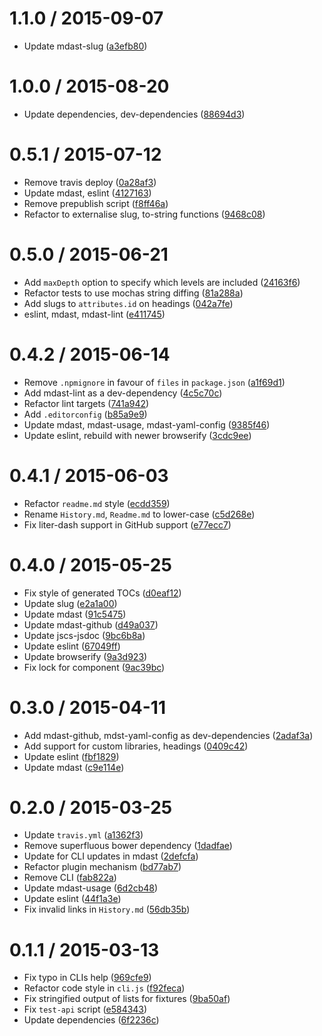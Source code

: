 <!--mdast setext-->

<!--lint disable no-multiple-toplevel-headings-->

1.1.0 / 2015-09-07
==================

*   Update mdast-slug ([a3efb80](https://github.com/wooorm/mdast-toc/commit/a3efb80))

1.0.0 / 2015-08-20
==================

*   Update dependencies, dev-dependencies ([88694d3](https://github.com/wooorm/mdast-toc/commit/88694d3))

0.5.1 / 2015-07-12
==================

*   Remove travis deploy ([0a28af3](https://github.com/wooorm/mdast-toc/commit/0a28af3))
*   Update mdast, eslint ([4127163](https://github.com/wooorm/mdast-toc/commit/4127163))
*   Remove prepublish script ([f8ff46a](https://github.com/wooorm/mdast-toc/commit/f8ff46a))
*   Refactor to externalise slug, to-string functions ([9468c08](https://github.com/wooorm/mdast-toc/commit/9468c08))

0.5.0 / 2015-06-21
==================

*   Add `maxDepth` option to specify which levels are included ([24163f6](https://github.com/wooorm/mdast-toc/commit/24163f6))
*   Refactor tests to use mochas string diffing ([81a288a](https://github.com/wooorm/mdast-toc/commit/81a288a))
*   Add slugs to `attributes.id` on headings ([042a7fe](https://github.com/wooorm/mdast-toc/commit/042a7fe))
*   eslint, mdast, mdast-lint ([e411745](https://github.com/wooorm/mdast-toc/commit/e411745))

0.4.2 / 2015-06-14
==================

*   Remove `.npmignore` in favour of `files` in `package.json` ([a1f69d1](https://github.com/wooorm/mdast-toc/commit/a1f69d1))
*   Add mdast-lint as a dev-dependency ([4c5c70c](https://github.com/wooorm/mdast-toc/commit/4c5c70c))
*   Refactor lint targets ([741a942](https://github.com/wooorm/mdast-toc/commit/741a942))
*   Add `.editorconfig` ([b85a9e9](https://github.com/wooorm/mdast-toc/commit/b85a9e9))
*   Update mdast, mdast-usage, mdast-yaml-config ([9385f46](https://github.com/wooorm/mdast-toc/commit/9385f46))
*   Update eslint, rebuild with newer browserify ([3cdc9ee](https://github.com/wooorm/mdast-toc/commit/3cdc9ee))

0.4.1 / 2015-06-03
==================

*   Refactor `readme.md` style ([ecdd359](https://github.com/wooorm/mdast-toc/commit/ecdd359))
*   Rename `History.md`, `Readme.md` to lower-case ([c5d268e](https://github.com/wooorm/mdast-toc/commit/c5d268e))
*   Fix liter-dash support in GitHub support ([e77ecc7](https://github.com/wooorm/mdast-toc/commit/e77ecc7))

0.4.0 / 2015-05-25
==================

*   Fix style of generated TOCs ([d0eaf12](https://github.com/wooorm/mdast-toc/commit/d0eaf12))
*   Update slug ([e2a1a00](https://github.com/wooorm/mdast-toc/commit/e2a1a00))
*   Update mdast ([91c5475](https://github.com/wooorm/mdast-toc/commit/91c5475))
*   Update mdast-github ([d49a037](https://github.com/wooorm/mdast-toc/commit/d49a037))
*   Update jscs-jsdoc ([9bc6b8a](https://github.com/wooorm/mdast-toc/commit/9bc6b8a))
*   Update eslint ([67049ff](https://github.com/wooorm/mdast-toc/commit/67049ff))
*   Update browserify ([9a3d923](https://github.com/wooorm/mdast-toc/commit/9a3d923))
*   Fix lock for component ([9ac39bc](https://github.com/wooorm/mdast-toc/commit/9ac39bc))

0.3.0 / 2015-04-11
==================

*   Add mdast-github, mdst-yaml-config as dev-dependencies ([2adaf3a](https://github.com/wooorm/mdast-toc/commit/2adaf3a))
*   Add support for custom libraries, headings ([0409c42](https://github.com/wooorm/mdast-toc/commit/0409c42))
*   Update eslint ([fbf1829](https://github.com/wooorm/mdast-toc/commit/fbf1829))
*   Update mdast ([c9e114e](https://github.com/wooorm/mdast-toc/commit/c9e114e))

0.2.0 / 2015-03-25
==================

*   Update `travis.yml` ([a1362f3](https://github.com/wooorm/mdast-toc/commit/a1362f3))
*   Remove superfluous bower dependency ([1dadfae](https://github.com/wooorm/mdast-toc/commit/1dadfae))
*   Update for CLI updates in mdast ([2defcfa](https://github.com/wooorm/mdast-toc/commit/2defcfa))
*   Refactor plugin mechanism ([bd77ab7](https://github.com/wooorm/mdast-toc/commit/bd77ab7))
*   Remove CLI ([fab822a](https://github.com/wooorm/mdast-toc/commit/fab822a))
*   Update mdast-usage ([6d2cb48](https://github.com/wooorm/mdast-toc/commit/6d2cb48))
*   Update eslint ([44f1a3e](https://github.com/wooorm/mdast-toc/commit/44f1a3e))
*   Fix invalid links in `History.md` ([56db35b](https://github.com/wooorm/mdast-toc/commit/56db35b))

0.1.1 / 2015-03-13
==================

*   Fix typo in CLIs help ([969cfe9](https://github.com/wooorm/mdast-toc/commit/969cfe9))
*   Refactor code style in `cli.js` ([f92feca](https://github.com/wooorm/mdast-toc/commit/f92feca))
*   Fix stringified output of lists for fixtures ([9ba50af](https://github.com/wooorm/mdast-toc/commit/9ba50af))
*   Fix `test-api` script ([e584343](https://github.com/wooorm/mdast-toc/commit/e584343))
*   Update dependencies ([6f2236c](https://github.com/wooorm/mdast-toc/commit/6f2236c))
